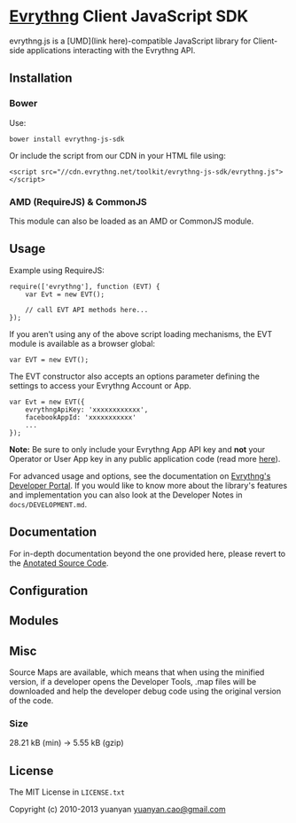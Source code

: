 # [Evrythng](https://www.evrythng.com) Client JavaScript SDK

evrythng.js is a [UMD](link here)-compatible JavaScript library for Client-side applications
interacting with the Evrythng API.

## Installation

### Bower

Use:

    bower install evrythng-js-sdk

Or include the script from our CDN in your HTML file using:

    <script src="//cdn.evrythng.net/toolkit/evrythng-js-sdk/evrythng.js"></script>

### AMD (RequireJS) & CommonJS

This module can also be loaded as an AMD or CommonJS module.


## Usage

Example using RequireJS:

    require(['evrythng'], function (EVT) {
        var Evt = new EVT();

        // call EVT API methods here...
    });


If you aren't using any of the above script loading mechanisms, the EVT module is available
as a browser global:

    var EVT = new EVT();


The EVT constructor also accepts an options parameter defining the settings to access your
Evrythng Account or App.

	var Evt = new EVT({
		evrythngApiKey: 'xxxxxxxxxxxx',
		facebookAppId: 'xxxxxxxxxxx'
		...
	});

**Note:** Be sure to only include your Evrythng App API key and **not** your Operator or User
App key in any public application code (read more [here](https://dev.evrythng.com/documentation/api#users)).


For advanced usage and options, see the documentation on [Evrythng's Developer
Portal](https://dev.evrythng.com/documentation). If you would like to know more about the
library's features and implementation you can also look at
the Developer Notes in `docs/DEVELOPMENT.md`.

## Documentation

For in-depth documentation beyond the one provided here, please revert to the 
[Anotated Source Code](https://evrythng.github.io/evrythng-js-sdk/docs/evrythng.html).

## Configuration

<add configuration parameters here>

## Modules

<list and explain all the library modules here>

## Misc

Source Maps are available, which means that when using the minified version, if a developer opens the 
Developer Tools, .map files will be downloaded and help the developer debug code using the original version
of the code.

### Size

28.21 kB (min) → 5.55 kB (gzip)

## License

The MIT License in `LICENSE.txt`

Copyright (c) 2010-2013 yuanyan yuanyan.cao@gmail.com
